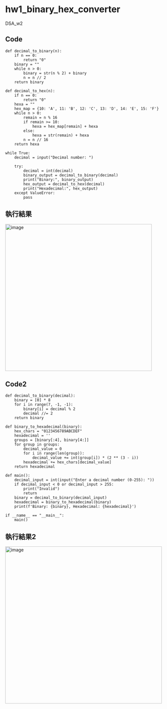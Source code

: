 # hw1_binary_hex_converter
DSA_w2
## Code
```
def decimal_to_binary(n):
    if n == 0:
        return "0"
    binary = "" 
    while n > 0:
        binary = str(n % 2) + binary
        n = n // 2
    return binary

def decimal_to_hex(n):
    if n == 0:
        return "0"
    hexa = "" 
    hex_map = {10: 'A', 11: 'B', 12: 'C', 13: 'D', 14: 'E', 15: 'F'}
    while n > 0:
        remain = n % 16
        if remain >= 10:
            hexa = hex_map[remain] + hexa
        else:
            hexa = str(remain) + hexa
        n = n // 16
    return hexa

while True:
    decimal = input("Decimal number: ")
    
    try:
        decimal = int(decimal)
        binary_output = decimal_to_binary(decimal)
        print("Binary:", binary_output)
        hex_output = decimal_to_hex(decimal)
        print("Hexadecimal:", hex_output)
    except ValueError:
        pass
```
## 執行結果
<img width="464" alt="image" src="https://github.com/weighing-331/hw1_binary_hex_converter/assets/68834074/b8a66139-f963-470e-8183-1e5dff0b025e">



## Code2
```
def decimal_to_binary(decimal):
    binary = [0] * 8
    for i in range(7, -1, -1):
        binary[i] = decimal % 2
        decimal //= 2
    return binary

def binary_to_hexadecimal(binary):
    hex_chars = "0123456789ABCDEF"
    hexadecimal = ''
    groups = [binary[:4], binary[4:]]    
    for group in groups:
        decimal_value = 0
        for i in range(len(group)):
            decimal_value += int(group[i]) * (2 ** (3 - i))
        hexadecimal += hex_chars[decimal_value]
    return hexadecimal

def main():
    decimal_input = int(input("Enter a decimal number (0-255): "))
    if decimal_input < 0 or decimal_input > 255:
        print("Invalid")
        return
    binary = decimal_to_binary(decimal_input)
    hexadecimal = binary_to_hexadecimal(binary)
    print(f'Binary: {binary}, Hexadecimal: {hexadecimal}')

if __name__ == "__main__":
    main()
```
## 執行結果2

<img width="496" alt="image" src="https://github.com/weighing-331/hw1_binary_hex_converter/assets/68834074/74b2d579-088a-4939-bbff-ce15387817d8">
